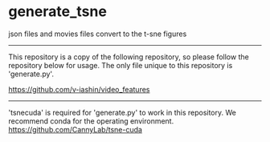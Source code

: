 # generate_tsne
json files and movies files convert to the t-sne figures
***
This repository is a copy of the following repository, so please follow the repository below for usage.
The only file unique to this repository is 'generate.py'.

https://github.com/v-iashin/video_features
***
'tsnecuda' is required for 'generate.py' to work in this repository.
We recommend conda for the operating environment.
https://github.com/CannyLab/tsne-cuda
